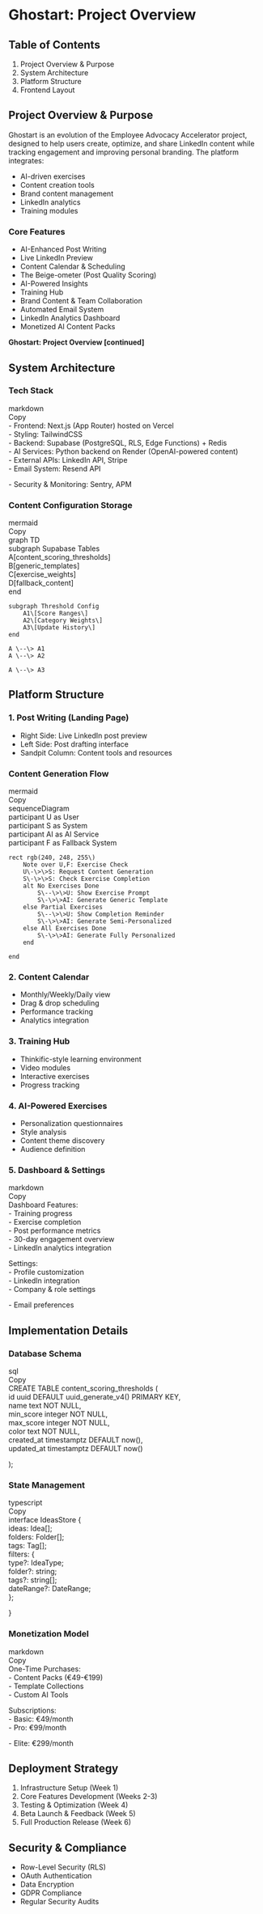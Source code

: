 # **Ghostart: Project Overview**

## **Table of Contents**

1. Project Overview & Purpose  
2. System Architecture  
3. Platform Structure  
4. Frontend Layout

## **Project Overview & Purpose**

Ghostart is an evolution of the Employee Advocacy Accelerator project, designed to help users create, optimize, and share LinkedIn content while tracking engagement and improving personal branding. The platform integrates:

* AI-driven exercises  
* Content creation tools  
* Brand content management  
* LinkedIn analytics  
* Training modules

### **Core Features**

* AI-Enhanced Post Writing  
* Live LinkedIn Preview  
* Content Calendar & Scheduling  
* The Beige-ometer (Post Quality Scoring)  
* AI-Powered Insights  
* Training Hub  
* Brand Content & Team Collaboration  
* Automated Email System  
* LinkedIn Analytics Dashboard  
* Monetized AI Content Packs

**Ghostart: Project Overview \[continued\]**

## **System Architecture**

### **Tech Stack**

markdown  
Copy  
\- Frontend: Next.js (App Router) hosted on Vercel  
\- Styling: TailwindCSS  
\- Backend: Supabase (PostgreSQL, RLS, Edge Functions) \+ Redis  
\- AI Services: Python backend on Render (OpenAI-powered content)  
\- External APIs: LinkedIn API, Stripe  
\- Email System: Resend API

\- Security & Monitoring: Sentry, APM

### **Content Configuration Storage**

mermaid  
Copy  
graph TD  
    subgraph Supabase Tables  
        A\[content\_scoring\_thresholds\]  
        B\[generic\_templates\]  
        C\[exercise\_weights\]  
        D\[fallback\_content\]  
    end

    subgraph Threshold Config  
        A1\[Score Ranges\]  
        A2\[Category Weights\]  
        A3\[Update History\]  
    end

    A \--\> A1  
    A \--\> A2

    A \--\> A3

## **Platform Structure**

### **1\. Post Writing (Landing Page)**

* Right Side: Live LinkedIn post preview  
* Left Side: Post drafting interface  
* Sandpit Column: Content tools and resources

### **Content Generation Flow**

mermaid  
Copy  
sequenceDiagram  
    participant U as User  
    participant S as System  
    participant AI as AI Service  
    participant F as Fallback System  
      
    rect rgb(240, 248, 255\)  
        Note over U,F: Exercise Check  
        U\-\>\>S: Request Content Generation  
        S\-\>\>S: Check Exercise Completion  
        alt No Exercises Done  
            S\--\>\>U: Show Exercise Prompt  
            S\-\>\>AI: Generate Generic Template  
        else Partial Exercises  
            S\--\>\>U: Show Completion Reminder  
            S\-\>\>AI: Generate Semi-Personalized  
        else All Exercises Done  
            S\-\>\>AI: Generate Fully Personalized  
        end

    end

### **2\. Content Calendar**

* Monthly/Weekly/Daily view  
* Drag & drop scheduling  
* Performance tracking  
* Analytics integration

### **3\. Training Hub**

* Thinkific-style learning environment  
* Video modules  
* Interactive exercises  
* Progress tracking

### **4\. AI-Powered Exercises**

* Personalization questionnaires  
* Style analysis  
* Content theme discovery  
* Audience definition

### **5\. Dashboard & Settings**

markdown  
Copy  
Dashboard Features:  
\- Training progress  
\- Exercise completion  
\- Post performance metrics  
\- 30-day engagement overview  
\- LinkedIn analytics integration

Settings:  
\- Profile customization  
\- LinkedIn integration  
\- Company & role settings

\- Email preferences

## **Implementation Details**

### **Database Schema**

sql  
Copy  
CREATE TABLE content\_scoring\_thresholds (  
    id uuid DEFAULT uuid\_generate\_v4() PRIMARY KEY,  
    name text NOT NULL,  
    min\_score integer NOT NULL,  
    max\_score integer NOT NULL,  
    color text NOT NULL,  
    created\_at timestamptz DEFAULT now(),  
    updated\_at timestamptz DEFAULT now()

);

### **State Management**

typescript  
Copy  
interface IdeasStore {  
    ideas: Idea\[\];  
    folders: Folder\[\];  
    tags: Tag\[\];  
    filters: {  
        type?: IdeaType;  
        folder?: string;  
        tags?: string\[\];  
        dateRange?: DateRange;  
    };

}

### **Monetization Model**

markdown  
Copy  
One-Time Purchases:  
\- Content Packs (€49-€199)  
\- Template Collections  
\- Custom AI Tools

Subscriptions:  
\- Basic: €49/month  
\- Pro: €99/month

\- Elite: €299/month

## **Deployment Strategy**

1. Infrastructure Setup (Week 1\)  
2. Core Features Development (Weeks 2-3)  
3. Testing & Optimization (Week 4\)  
4. Beta Launch & Feedback (Week 5\)  
5. Full Production Release (Week 6\)

## **Security & Compliance**

* Row-Level Security (RLS)  
* OAuth Authentication  
* Data Encryption  
* GDPR Compliance  
* Regular Security Audits


